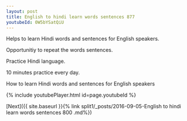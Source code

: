 ```yaml
---
layout: post
title: English to hindi learn words sentences 877 
youtubeId: 0W5bYSatQiU
---
```

 
 
Helps to learn Hindi words and sentences for English speakers.

Opportunitiy to repeat the words sentences. 

Practice Hindi language. 
 
10 minutes practice every day. 
 
How to learn Hindi words and sentences for English speakers 
 
{% include youtubePlayer.html id=page.youtubeId %}
 
 
[Next]({{ site.baseurl }}{% link  split1/_posts/2016-09-05-English to hindi learn words sentences 800 .md%})
 
